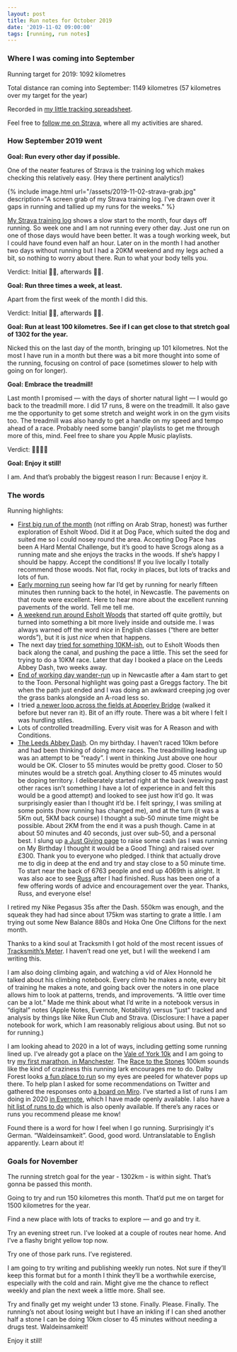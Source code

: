 ```yaml
---
layout: post
title: Run notes for October 2019
date: '2019-11-02 09:00:00'
tags: [running, run notes]
---
```

### Where I was coming into September

Running target for 2019: 1092 kilometres

Total distance ran coming into September: 1149 kilometres (57 kilometres over my target for the year)

Recorded in [my little tracking spreadsheet](https://www.icloud.com/numbers/0cWhQqgPDF2FKXSnUdB79lWVw#2019_running).

Feel free to [follow me on Strava](https://www.strava.com/athletes/41247532), where all my activities are shared.

### How September 2019 went

**Goal: Run every other day if possible.**

One of the neater features of Strava is the training log which makes checking this relatively easy. (Hey there pertinent analytics!)

{% include image.html url="/assets/2019-11-02-strava-grab.jpg" description="A screen grab of my Strava training log. I've drawn over it gaps in running and tallied up my runs for the weeks." %}


[My Strava training log](https://www.strava.com/athletes/41247532/training/log) shows a slow start to the month, four days off running. So week one and I am not running every other day. Just one run on one of those days would have been better. It was a tough working week, but I could have found even half an hour. Later on in the month I had another two days without running but I had a 20KM weekend and my legs ached a bit, so nothing to worry about there. Run to what your body tells you.

Verdict: Initial 👎🏼, afterwards 👍🏼.

**Goal: Run three times a week, at least.**

Apart from the first week of the month I did this.

Verdict: Initial 👎🏼, afterwards 👍🏼.

**Goal: Run at least 100 kilometres. See if I can get close to that stretch goal of 1302 for the year.**

Nicked this on the last day of the month, bringing up 101 kilometres. Not the most I have run in a month but there was a bit more thought into some of the running, focusing on control of pace (sometimes slower to help with going on for longer).

**Goal: Embrace the treadmill!**

Last month I promised — with the days of shorter natural light — I would go back to the treadmill more. I did 17 runs, 8 were on the treadmill. It also gave me the opportunity to get some stretch and weight work in on the gym visits too. The treadmill was also handy to get a handle on my speed and tempo ahead of a race. Probably need some bangin’ playlists to get me through more of this, mind. Feel free to share you Apple Music playlists.

Verdict: 👍🏼👍🏼

**Goal: Enjoy it still!**

I am. And that’s probably the biggest reason I run: Because I enjoy it.

### The words

Running highlights:

* [First big run of the month](https://www.strava.com/activities/2764176747) (not riffing on Arab Strap, honest) was further exploration of Esholt Wood. Did it at Dog Pace, which suited the dog and suited me so I could nosey round the area. Accepting Dog Pace has been A Hard Mental Challenge, but it’s good to have Scrogs along as a running mate and she enjoys the tracks in the woods. If she’s happy I should be happy. Accept the conditions! If you live locally I totally recommend those woods. Not flat, rocky in places, but lots of tracks and lots of fun.
* [Early morning run](https://www.strava.com/activities/2774427629) seeing how far I’d get by running for nearly fifteen minutes then running back to the hotel, in Newcastle. The pavements on that route were excellent. Here to hear more about the excellent running pavements of the world. Tell me tell me.
* [A weekend run around Esholt Woods](https://www.strava.com/activities/2781985534) that started off quite grottily, but turned into something a bit more lively inside and outside me. I was always warned off the word _nice_ in English classes (“there are better words”), but it is just _nice_ when that happens.
* The next day [tried for something 10KM-ish](https://www.strava.com/activities/2785748878), out to Esholt Woods then back along the canal, and pushing the pace a little. This set the seed for trying to do a 10KM race. Later that day I booked a place on the Leeds Abbey Dash, two weeks away.
* [End of working day wander-run](https://www.strava.com/activities/2793914386) up in Newcastle after a 4am start to get to the Toon. Personal highlight was going past a Greggs factory. The bit when the path just ended and I was doing an awkward creeping jog over the grass banks alongside an A-road less so.
* I tried [a newer loop across the fields at Apperley Bridge](https://www.strava.com/activities/2799836388) (walked it before but never ran it). Bit of an iffy route. There was a bit where I felt I was hurdling stiles.
* Lots of controlled treadmilling. Every visit was for A Reason and with Conditions.
* [The Leeds Abbey Dash](https://www.strava.com/activities/2820478821). On my birthday. I haven’t raced 10km before and had been thinking of doing more races. The treadmilling leading up was an attempt to be “ready”. I went in thinking Just above one hour would be OK. Closer to 55 minutes would be pretty good. Closer to 50 minutes would be a stretch goal. Anything closer to 45 minutes would be doping territory.  I deliberately started right at the back (weaving past other races isn’t something I have a lot of experience in and felt this would be a good attempt) and looked to see just how it’d go. It was surprisingly easier than I thought it’d be. I felt springy, I was smiling at some points (how running has changed me), and at the turn (it was a 5Km out, 5KM back course) I thought a sub-50 minute time might be possible. About 2KM from the end it was a push though. Came in at about 50 minutes and 40 seconds, just over sub-50, and a personal best. I slung up [a Just Giving page](https://www.justgiving.com/fundraising/siwilson) to raise some cash (as I was running on My Birthday I thought it would be a Good Thing) and raised over £300. Thank you to everyone who pledged. I think that actually drove me to dig in deep at the end and try and stay close to a 50 minute time. To start near the back of 6763 people and end up 4069th is alright. It was also ace to see [Russ](https://twitter.com/russpoulter) after I had finished. Russ has been one of a few offering words of advice and encouragement over the year. Thanks, Russ, and everyone else!

I retired my Nike Pegasus 35s after the Dash. 550km was enough, and the squeak they had had since about 175km was starting to grate a little. I am trying out some New Balance 880s and Hoka One One Cliftons for the next month.

Thanks to a kind soul at Tracksmith I got hold of the most recent issues of [Tracksmith’s Meter](https://www.tracksmith.com/products/meter-magazine). I haven’t read one yet, but I will the weekend I am writing this.

I am also doing climbing again, and watching a vid of Alex Honnold he talked about his climbing notebook. Every climb he makes a note, every bit of training he makes a note, and going back over the noters in one place allows him to look at patterns, trends, and improvements. “A little over time can be a lot.” Made me think about what I’d write in a notebook versus in “digital” notes (Apple Notes, Evernote, Notability) versus “just" tracked and analysis by things like Nike Run Club and Strava. (Disclosure: I have a paper notebook for work, which I am reasonably religious about using. But not so for running.)

I am looking ahead to 2020 in a lot of ways, including getting some running lined up. I’ve already got a place on the [Vale of York 10k](https://racebest.com/races/uygy6) and I am going to try [my first marathon, in Manchester](https://www.manchestermarathon.co.uk). The [Race to the Stones](https://www.racetothestones.com) 100km sounds like the kind of craziness this running lark encourages me to do. Dalby Forest looks [a fun place to run](https://www.forestryengland.uk/dalby-forest/running-trails-dalby-forest) so my eyes are peeled for whatever pops up there. To help plan I asked for some recommendations on Twitter and gathered the responses onto [a board on Miro](https://miro.com/app/board/o9J_kwPCuDI=/). I’ve started a list of runs I am doing in 2020 [in Evernote](https://www.evernote.com/l/ACgqrIMV4wFNBrZzFrWuq53eD0olrjSKbJM), which I have made openly available. I also have a [hit list of runs to do](https://www.evernote.com/l/ACjENOzV1QRHw5jl7sxc7IzNk6mtpB2RxPU) which is also openly available. If there’s any races or runs you recommend please me know!

Found there is a word for how I feel when I go running. Surprisingly it's German. “Waldeinsamkeit”. Good, good word. Untranslatable to English apparently. Learn about it!

### Goals for November

The running stretch goal for the year - 1302km - is within sight. That’s gonna be passed this month.

Going to try and run 150 kilometres this month. That’d put me on target for 1500 kilometres for the year.

Find a new place with lots of tracks to explore — and go and try it.

Try an evening street run. I’ve looked at a couple of routes near home. And I’ve a flashy bright yellow top now.

Try one of those park runs. I’ve registered.

I am going to try writing and publishing weekly run notes. Not sure if they’ll keep this format but for a month I think they’ll be a worthwhile exercise, especially with the cold and rain. Might give me the chance to reflect weekly and plan the next week a little more. Shall see.

Try and finally get my weight under 13 stone. Finally. Please. Finally. The running’s not about losing weight but I have an inkling if I can shed another half a stone I can be doing 10km closer to 45 minutes without needing a drugs test. Waldeinsamkeit!

Enjoy it still!

